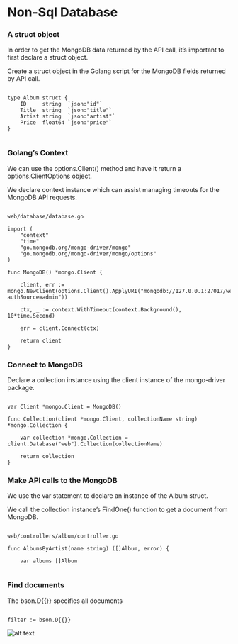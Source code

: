 # Non-Sql Database

### A struct object

In order to get the MongoDB data returned by the API call, it’s important to first declare a struct object.

Create a struct object in the Golang script for the MongoDB fields returned by API call.

```

type Album struct {
    ID     string  `json:"id"`
    Title  string  `json:"title"`
    Artist string  `json:"artist"`
    Price  float64 `json:"price"`
}


```

### Golang’s Context

We can use the options.Client() method and have it return a options.ClientOptions object.

We declare context instance which can assist managing timeouts for the MongoDB API requests.

```

web/database/database.go

import (
    "context"
    "time"
    "go.mongodb.org/mongo-driver/mongo"
    "go.mongodb.org/mongo-driver/mongo/options"
)

func MongoDB() *mongo.Client {

	client, err := mongo.NewClient(options.Client().ApplyURI("mongodb://127.0.0.1:27017/web?authSource=admin"))

	ctx, _ := context.WithTimeout(context.Background(), 10*time.Second)

    err = client.Connect(ctx)

    return client
}

```
### Connect to MongoDB

Declare a collection instance using the client instance of the mongo-driver package.

```

var Client *mongo.Client = MongoDB()

func Collection(client *mongo.Client, collectionName string) *mongo.Collection {

    var collection *mongo.Collection = client.Database("web").Collection(collectionName)

    return collection
}

```

### Make API calls to the MongoDB

We use the var statement to declare an instance of the Album struct. 

We call the collection instance’s FindOne() function to get a document from MongoDB.

```

web/controllers/album/controller.go

func AlbumsByArtist(name string) ([]Album, error) {
    
	var albums []Album


```

### Find documents

The bson.D{{}} specifies all documents

```

filter := bson.D{{}}

```

![alt text](https://github.com/jylhakos/InternetOfThings/blob/main/Databases/MongoDB/mongodb.png?raw=true)
